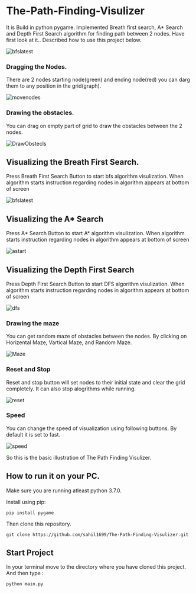 # The-Path-Finding-Visulizer

It is Build in python pygame. Implemented Breath first search, A* Search and Depth First Search algorithm for finding path between 2 nodes.
Have first look at it.. Described how to use this project below.

![bfslatest](https://user-images.githubusercontent.com/52308072/187073176-7a02e06c-6fc2-44e6-8d05-b042397d9b54.gif)

### Dragging the Nodes.
There are 2 nodes starting node(green) and ending node(red) you can darg them to any position in the grid(graph).

![movenodes](https://user-images.githubusercontent.com/52308072/187064920-46c04ca7-2800-4dc7-8c26-864787f5e194.gif)

### Drawing the obstacles.
You can drag on empty part of grid to draw the obstacles between the 2 nodes. 

![DrawObstecls](https://user-images.githubusercontent.com/52308072/187067776-8bce03a2-d01d-4d71-a064-695fe0fa468f.gif)

## Visualizing the Breath First Search.
Press Breath First Search Button to start bfs algorithm visulization. When algorithm starts instruction regarding nodes in algorithm appears at bottom of screen

![bfslatest](https://user-images.githubusercontent.com/52308072/187073176-7a02e06c-6fc2-44e6-8d05-b042397d9b54.gif)

## Visualizing the A* Search
Press A* Search Button to start A* algorithm visulization. When algorithm starts instruction regarding nodes in algorithm appears at bottom of screen

![astart](https://user-images.githubusercontent.com/52308072/187068358-5025bb0a-5329-41d7-a27c-8ffd9b5f540e.gif)

## Visualizing the Depth First Search
Press Depth First Search Button to start DFS algorithm visulization. When algorithm starts instruction regarding nodes in algorithm appears at bottom of screen

![dfs](https://user-images.githubusercontent.com/52308072/187067968-c59ac1de-eab2-49dc-9751-9f4fe90c04ef.gif)

### Drawing the maze
You can get random maze of obstacles between the nodes. By clicking on Horizental Maze, Vartical Maze, and Random Maze.

![Maze](https://user-images.githubusercontent.com/52308072/187068451-b65849c5-ec48-49b9-acc2-1531091b8b1b.gif)

### Reset and Stop
Reset and stop button will set nodes to their initial state and clear the grid completely. It can also stop alogrithms while running.

![reset](https://user-images.githubusercontent.com/52308072/187068498-611c79fb-4fbe-4c6e-b492-c53e2a7dfdf9.png)

### Speed
You can change the speed of visualization using following buttons. By default it is set to fast.

![speed](https://user-images.githubusercontent.com/52308072/187068569-ecce4cb4-021b-4cca-9d17-c997b1da0cc4.png)

So this is the basic illustration of The Path Finding Visulizer.

## How to run it on your PC.
Make sure you are running atleast python 3.7.0.

Install using pip:
```
pip install pygame
```
Then clone this repository.
```
git clone https://github.com/sahil1699/The-Path-Finding-Visulizer.git
```

## Start Project
In your terminal move to the directory where you have cloned this project.
And then type :
```
python main.py
```

